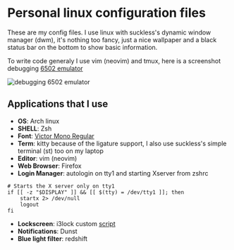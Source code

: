 # Personal linux configuration files

These are my config files. I use linux with suckless's dynamic window manager
(dwm), it's nothing too fancy, just a nice wallpaper and a black status bar on
the bottom to show basic information.

To write code generaly I use vim (neovim) and tmux, here is a screenshot
debugging [6502 emulator](https://github.com/mjkloeckner/6502)

![debugging 6502 emulator](https://user-images.githubusercontent.com/64109770/209008527-a6ea6ca3-8b7d-4e72-a41f-b1ee632bbf73.png)

## Applications that I use
- **OS**: Arch linux
- **SHELL**: Zsh 
- **Font**: [Victor Mono Regular](https://rubjo.github.io/victor-mono/)
- **Term**: kitty because of the ligature support, I also use suckless's simple
  terminal (st) too on my laptop
- **Editor**: vim (neovim)
- **Web Browser**: Firefox
- **Login Manager**: autologin on tty1 and starting Xserver from zshrc

```console
# Starts the X server only on tty1
if [[ -z "$DISPLAY" ]] && [[ $(tty) = /dev/tty1 ]]; then
	startx 2> /dev/null
	logout
fi
```

- **Lockscreen**: i3lock custom
  [script](https://github.com/klewer-martin/scripts/blob/inspiron/lockscreen)
- **Notifications**: Dunst 
- **Blue light filter**: redshift
